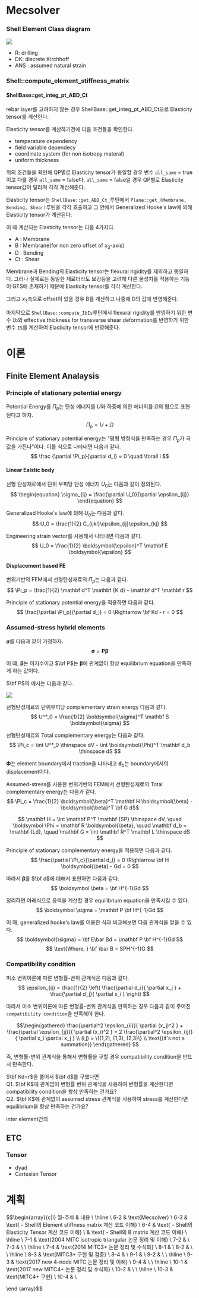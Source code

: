 # Mecsolver

### Shell Element Class diagram
<p align = "cetner">
<img src = "./image/shell class diagram.png">
</p>

* R: drilling
* DK: discrete Kirchhoff
* ANS : assumed natural strain



### Shell::compute_element_stiffness_matrix

#### ShellBase::get_integ_pt_ABD_Ct
rebar layer를 고려하지 않는 경우 ShellBase::get_integ_pt_ABD_Ct으로 Elasticity tensor를 계산한다.

Elasticity tensor를 계산하기전에 다음 조건들을 확인한다.
* temperature dependency
* field variable dependecy
* coordinate system (for non isotropy materal)
* uniform thickness

위의 조건들을 확인해 QP별로 Elasticity tensor가 동일할 경우 변수 `all_same` = true이고 다를 경우 `all_same` = false다. `all_same` = false일 경우 QP별로 Elasticity tensor값이 달라져 각각 계산해준다.

Elasticity tensor는 `ShellBase::get_ABD_Ct_`루틴에서 `Plane::get_(Membrane, Bending, Shear)`루틴을 각각 호출하고 그 안에서 Generalized Hooke's law에 의해 Elasticity tensor가 계산된다.

이 때 계산되는 Elasticity tensor는 다음 4가지다.
* A : Membrane
* B : Membrane(for non zero offset of $x_3$-axis)
* D : Bending
* Ct : Shear

Membrane과 Bending의 Elasticity tensor는 flexural rigidity를 제외하고 동일하다. 그러나 실제로는 동일한 재료더라도 보강등을 고려해 다른 물성치를 적용하는 기능이 GTS에 존재하기 때문에 Elasticity tensor를 각각 계산한다.

그리고 $x_3$축으로 offset이 있을 경우 B를 계산하고 나중에 D의 값에 반영해준다.

마지막으로 `ShellBase::compute_IbIs`루틴에서 flexural rigidity를 반영하기 위한 변수 `Ib`와 effective thickness for transverse shear deformation를 반영하기 위한 변수 `IS`를 계산하여 Elasticity tensor에 반영해준다.

# 이론
## Finite Element Analaysis
### Principle of stationary potential energy
Potential Energy를 $\Pi_p$는 탄성 에너지를 $U$와 하중에 의한 에너지를 $\Omega$의 합으로 표현된다고 하자.
$$ \Pi_p = U + \Omega $$

Principle of stationary potential energy는 "평형 방정식을 만족하는 경우 $\Pi_p$가 극값을 가진다"이다. 이를 식으로 나타내면 다음과 같다.
$$ \frac {\partial \Pi_p}{\partial d_i} = 0 \quad \forall i $$

#### Linear Ealstic body
선형 탄성재료에서 단위 부피당 탄성 에너지 $U_0$는 다음과 같이 정의된다.
$$ \begin{equation} \sigma_{ij} = \frac{\partial U_0}{\partial \epsilon_{ij}} \end{equation}   $$

Generalized Hooke's law에 의해 $U_0$는 다음과 같다.
$$ U_0 = \frac{1}{2} C_{ijkl}\epsilon_{ij}\epsilon_{kj} $$

Engineering strain vector를 사용해서 나타내면 다음과 같다.
$$ U_0 = \frac{1}{2} \boldsymbol{\epsilon}^T \mathbf E \boldsymbol{\epsilon} $$

#### Displacement based FE
변위기반의 FEM에서 선형탄성재료의 $\Pi_p$는 다음과 같다.
$$ \Pi_p = \frac{1}{2} \mathbf d^T \mathbf {K d} - \mathbf d^T \mathbf r $$

Principle of stationary potential energy을 적용하면 다음과 같다.
$$ \frac{\partial \Pi_p}{\partial d_i} = 0 \Rightarrow \bf Kd - r = 0 $$

### Assumed-stress hybrid elements
$\boldsymbol \sigma$를 다음과 같이 가정하자.
$$ \boldsymbol \sigma = \mathbf P \boldsymbol{\beta} $$

이 떄, $\boldsymbol \beta$는 미지수이고 $\bf P$는 $\boldsymbol{\beta}$에 관계없이 항상 equilibrium equation을 만족하게 하는 값이다.

$\bf P$의 예시는 다음과 같다.
<p align = "cetner">
<img src = "./image/2022.06.17_2.png">
</p>

선형탄성재료의 단위부피당 complementary strain energy 다음과 같다.
$$ U^*_0 = \frac{1}{2} \boldsymbol{\sigma}^T \mathbf S \boldsymbol{\sigma} $$

선형탄성재료의 Total complementary energy는 다음과 같다.
$$ \Pi_c = \int U^*_0 \thinspace dV - \int \boldsymbol{\Phi}^T \mathbf d_b \thinspace dS $$

$\boldsymbol \Phi$는 element boundary에서 traction을 나타내고 $\mathbf d_b$는 boundary에서의 displacement이다.

Assumed-stress를 사용한 변위기반의 FEM에서 선형탄성재료의 Total complementary energy는 다음과 같다.
$$ \Pi_c = \frac{1}{2} \boldsymbol{\beta}^T \mathbf H \boldsymbol{\beta} -\boldsymbol{\beta}^T \bf G d$$

$$ \mathbf H = \int \mathbf P^T \mathbf {SP} \thinspace dV, \quad  \boldsymbol \Phi = \mathbf R \boldsymbol{\beta}, \quad \mathbf d_b = \mathbf {Ld}, \quad  \mathbf G = \int  \mathbf R^T \mathbf L \thinspace dS  $$

Principle of stationary complementary energy을 적용하면 다음과 같다.
$$ \frac{\partial \Pi_c}{\partial d_i} = 0 \Rightarrow \bf H \boldsymbol{\beta} - Gd = 0 $$

따라서 $\boldsymbol \beta$를 $\bf d$에 대해서 표현하면 다음과 같다.
$$ \boldsymbol \beta = \bf H^{-1}Gd $$

정리하면 아래식으로 응력을 계산할 경우 equilibrium equation을 만족시킬 수 있다.
$$ \boldsymbol \sigma = \mathbf P \bf H^{-1}Gd $$

이 때, generalized hooke's law를 이용한 식과 비교해보면 다음 관계식을 얻을 수 있다.
$$ \boldsymbol{\sigma} = \bf E\bar Bd  = \mathbf P \bf H^{-1}Gd $$
$$ \text{Where, } \bf \bar B = SPH^{-1}G  $$

### Compatibility condition
미소 변위이론에 따른 변형률-변위 관계식은 다음과 같다.
$$ \epsilon_{ij} = \frac{1}{2} \left( \frac{\partial d_i}{ \partial x_j } + \frac{\partial d_j}{ \partial x_i } \right) $$

따라서 미소 변위이론에 따른 변형률-변위 관계식을 만족하는 경우 다음과 같이 주어진 `compatibility condition`을 만족해야 한다.

$$\begin{gathered} \frac{\partial^2 \epsilon_{ii}}{ \partial (x_j)^2 } + \frac{\partial \epsilon_{jj}}{ \partial (x_i)^2 } = 2 \frac{\partial^2 \epsilon_{ij}}{ \partial x_i \partial x_j } \\ (i,j) = \{(1,2), (1,3), (2,3)\} \\ \text{(it's not a summation}) \end{gathered} $$

즉, 변형률-변위 관계식을 통해서 변형률을 구할 경우 compatibility condition을 반드시 만족한다. 

$\bf Kd=r$을 풀어서 $\bf d$를 구했다면  
Q1. $\bf K$에 관계없이 변형률 변위 관계식을 사용하여 변형률을 계산한다면 compatibility condition을 항상 만족하는 건가요?  
Q2. $\bf K$에 관계없이 assumed stress 관계식을 사용하여 stress를 계산한다면 equilibrium을 항상 만족하는 건가요?

inter element간의 

## ETC
### Tensor
* dyad
* Cartesian Tensor




# 계획
$$\begin{array}{c|l}
월-주차 & 내용 \\ \hline \\
6-2 & \text{Mecsolver}  \\ 
6-3 & \text{ - Shell의 Element stiffness matrix 계산 코드 이해}  \\ 
6-4 & \text{ - Shell의 Elasticity Tensor 계산 코드 이해} \\
    & \text{ - Shell의 B matrix 계산 코드 이해} \\ \hline \\
7-1 & \text{2004 MITC isotropic triangular 논문 정리 및 이해} \\ 
7-2 & \\ 
7-3 & \\ \\ \hline \\
7-4 & \text{2014 MITC3+ 논문 정리 및 수식화} \\ 
8-1 & \\ 
8-2 & \\ \\ \hline \\
8-3 & \text{MITC3+ 구현 및 검증} \\
8-4 & \\ 
9-1 & \\ 
9-2 & \\ \\ \hline \\
9-3 & \text{2017 new 4-node MITC 논문 정리 및 이해} \\
9-4 & \\ \\ \hline \\
10-1 & \text{2017 new MITC4+ 논문 정리 및 수식화} \\ 
10-2 & \\  \\ \hline \\
10-3 & \text{MITC4+ 구현} \\
10-4 & \\ 

\end {array}$$
